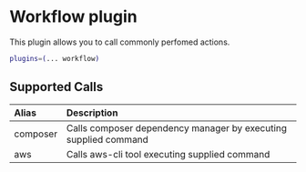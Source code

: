 # Workflow plugin

This plugin allows you to call commonly perfomed actions.

```zsh
plugins=(... workflow)
```



## Supported Calls

| Alias              | Description                                                                              |
| :------------------| :--------------------------------------------------------------------------------------- |
| composer <command> | Calls composer dependency manager by executing supplied command                          |
| aws <command>      | Calls aws-cli tool executing supplied command                                            |
